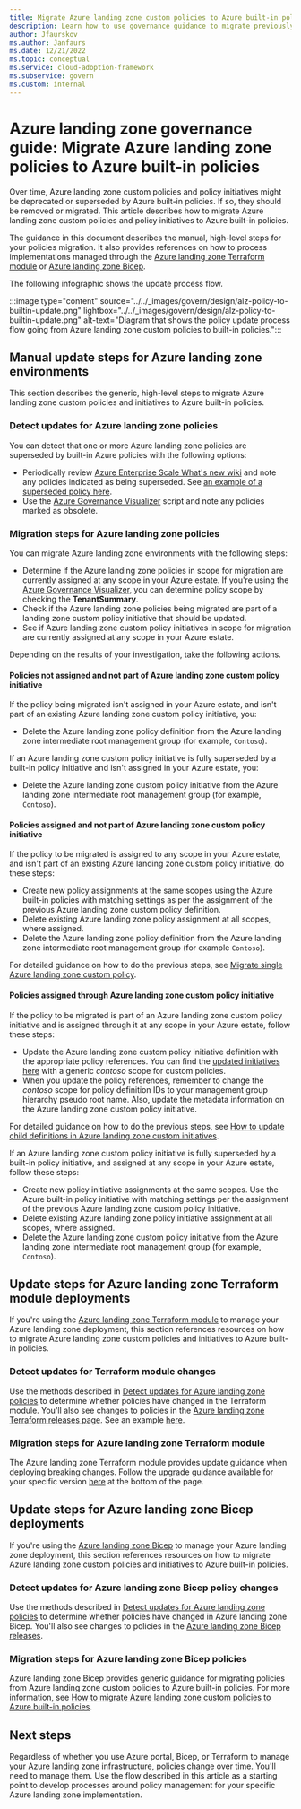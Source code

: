 ```yaml
---
title: Migrate Azure landing zone custom policies to Azure built-in policies
description: Learn how to use governance guidance to migrate previously deployed Azure landing zone policies to Azure built-in policies.
author: Jfaurskov
ms.author: Janfaurs
ms.date: 12/21/2022
ms.topic: conceptual
ms.service: cloud-adoption-framework
ms.subservice: govern
ms.custom: internal
---
```


# Azure landing zone governance guide: Migrate Azure landing zone policies to Azure built-in policies

Over time, Azure landing zone custom policies and policy initiatives might be deprecated or superseded by Azure built-in policies. If so, they should be removed or migrated. This article describes how to migrate Azure landing zone custom policies and policy initiatives to Azure built-in policies.

The guidance in this document describes the manual, high-level steps for your policies migration. It also provides references on how to process implementations managed through the [Azure landing zone Terraform module](#update-steps-for-azure-landing-zone-terraform-module-deployments) or [Azure landing zone Bicep](#update-steps-for-azure-landing-zone-bicep-deployments).

The following infographic shows the update process flow.

:::image type="content" source="../../_images/govern/design/alz-policy-to-builtin-update.png" lightbox="../../_images/govern/design/alz-policy-to-builtin-update.png" alt-text="Diagram that shows the policy update process flow going from Azure landing zone custom policies to built-in policies.":::

## Manual update steps for Azure landing zone environments

This section describes the generic, high-level steps to migrate Azure landing zone custom policies and initiatives to Azure built-in policies.

### Detect updates for Azure landing zone policies

You can detect that one or more Azure landing zone policies are superseded by built-in Azure policies with the following options:

- Periodically review [Azure Enterprise Scale What's new wiki](https://github.com/Azure/Enterprise-Scale/wiki/Whats-new) and note any policies indicated as being superseded. See [an example of a superseded policy here](https://github.com/Azure/Enterprise-Scale/wiki/Whats-new#policy-13).
- Use the [Azure Governance Visualizer](https://github.com/JulianHayward/Azure-MG-Sub-Governance-Reporting) script and note any policies marked as obsolete.

### Migration steps for Azure landing zone policies

You can migrate Azure landing zone environments with the following steps:

- Determine if the Azure landing zone policies in scope for migration are currently assigned at any scope in your Azure estate. If you're using the [Azure Governance Visualizer](https://github.com/JulianHayward/Azure-MG-Sub-Governance-Reporting), you can determine policy scope by checking the **TenantSummary**.
- Check if the Azure landing zone policies being migrated are part of a landing zone custom policy initiative that should be updated.
- See if Azure landing zone custom policy initiatives in scope for migration are currently assigned at any scope in your Azure estate.

Depending on the results of your investigation, take the following actions.

#### Policies not assigned and not part of Azure landing zone custom policy initiative

If the policy being migrated isn't assigned in your Azure estate, and isn't part of an existing Azure landing zone custom policy initiative, you:

- Delete the Azure landing zone policy definition from the Azure landing zone intermediate root management group (for example, `Contoso`).

If an Azure landing zone custom policy initiative is fully superseded by a built-in policy initiative and isn't assigned in your Azure estate, you:

- Delete the Azure landing zone custom policy initiative from the Azure landing zone intermediate root management group (for example, `Contoso`).

#### Policies assigned and not part of Azure landing zone custom policy initiative

If the policy to be migrated is assigned to any scope in your Azure estate, and isn't part of an existing Azure landing zone custom policy initiative, do these steps:

- Create new policy assignments at the same scopes using the Azure built-in policies with matching settings as per the assignment of the previous Azure landing zone custom policy definition.
- Delete existing Azure landing zone policy assignment at all scopes, where assigned.
- Delete the Azure landing zone policy definition from the Azure landing zone intermediate root management group (for example `Contoso`).

For detailed guidance on how to do the previous steps, see [Migrate single Azure landing zone custom policy](https://github.com/Azure/Enterprise-Scale/wiki/migrate-alz-policies-to-builtin#migrate-single-alz-custom-policy-to-built-in-policy).

#### Policies assigned through Azure landing zone custom policy initiative

If the policy to be migrated is part of an Azure landing zone custom policy initiative and is assigned through it at any scope in your Azure estate, follow these steps:

- Update the Azure landing zone custom policy initiative definition with the appropriate policy references. You can find the [updated initiatives here](https://github.com/Azure/Enterprise-Scale/tree/main/src/resources/Microsoft.Authorization/policySetDefinitions) with a generic *contoso* scope for custom policies.
- When you update the policy references, remember to change the *contoso* scope for policy definition IDs to your management group hierarchy pseudo root name. Also, update the metadata information on the Azure landing zone custom policy initiative.

For detailed guidance on how to do the previous steps, see [How to update child definitions in Azure landing zone custom initiatives](https://github.com/Azure/Enterprise-Scale/wiki/migrate-alz-policies-to-builtin#how-to-update-child-definitions-in-alz-custom-initiatives).

If an Azure landing zone custom policy initiative is fully superseded by a built-in policy initiative, and assigned at any scope in your Azure estate, follow these steps:

- Create new policy initiative assignments at the same scopes. Use the Azure built-in policy initiative with matching settings per the assignment of the previous Azure landing zone custom policy initiative.
- Delete existing Azure landing zone policy initiative assignment at all scopes, where assigned.
- Delete the Azure landing zone custom policy initiative from the Azure landing zone intermediate root management group (for example, `Contoso`).

## Update steps for Azure landing zone Terraform module deployments

If you're using the [Azure landing zone Terraform module](https://github.com/Azure/terraform-azurerm-caf-enterprise-scale) to manage your Azure landing zone deployment, this section references resources on how to migrate Azure landing zone custom policies and initiatives to Azure built-in policies.

### Detect updates for Terraform module changes

Use the methods described in [Detect updates for Azure landing zone policies](#detect-updates-for-azure-landing-zone-policies) to determine whether policies have changed in the Terraform module. You'll also see changes to policies in the [Azure landing zone Terraform releases page](https://github.com/Azure/terraform-azurerm-caf-enterprise-scale/releases). See an example [here](https://github.com/Azure/terraform-azurerm-caf-enterprise-scale/releases/tag/v2.3.0).

### Migration steps for Azure landing zone Terraform module

The Azure landing zone Terraform module provides update guidance when deploying breaking changes. Follow the upgrade guidance available for your specific version [here](https://aka.ms/alz/tf/upgrade) at the bottom of the page.

## Update steps for Azure landing zone Bicep deployments

If you're using the [Azure landing zone Bicep](https://github.com/Azure/alz-bicep) to manage your Azure landing zone deployment, this section references resources on how to migrate Azure landing zone custom policies and initiatives to Azure built-in policies.

### Detect updates for Azure landing zone Bicep policy changes

Use the methods described in [Detect updates for Azure landing zone policies](#detect-updates-for-azure-landing-zone-policies) to determine whether policies have changed in Azure landing zone Bicep. You'll also see changes to policies in the [Azure landing zone Bicep releases](https://github.com/Azure/ALZ-Bicep/releases).

### Migration steps for Azure landing zone Bicep policies

Azure landing zone Bicep provides generic guidance for migrating policies from Azure landing zone custom policies to Azure built-in policies. For more information, see [How to migrate Azure landing zone custom policies to Azure built-in policies](https://github.com/Azure/ALZ-Bicep/wiki/PolicyDeepDive#how-to-migrate-alz-custom-policies-to-azure-built-in-policies).

## Next steps

Regardless of whether you use Azure portal, Bicep, or Terraform to manage your Azure landing zone infrastructure, policies change over time. You'll need to manage them. Use the flow described in this article as a starting point to develop processes around policy management for your specific Azure landing zone implementation.
